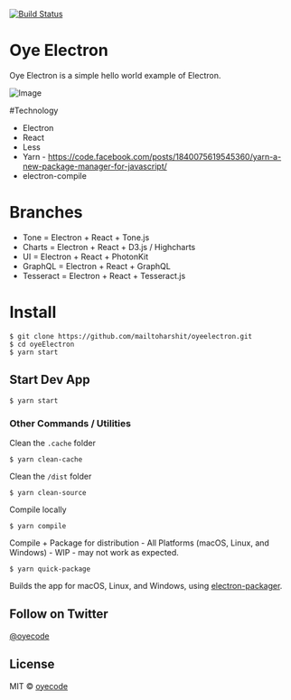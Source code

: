 [![Build Status](https://travis-ci.org/oyecode/oyeElectron.svg?branch=master)](https://travis-ci.org/oyecode/oyeElectron)

# Oye Electron
Oye Electron is a simple hello world example of Electron.

![Image](https://dl.dropboxusercontent.com/s/huxc71ajiw8ij4s/Screenshot%202016-10-13%2009.54.17.png?dl=0?raw=true)

#Technology
- Electron
- React
- Less
- Yarn - https://code.facebook.com/posts/1840075619545360/yarn-a-new-package-manager-for-javascript/
- electron-compile

# Branches

- Tone = Electron + React + Tone.js
- Charts = Electron + React + D3.js / Highcharts
- UI = Electron + React + PhotonKit
- GraphQL = Electron + React + GraphQL
- Tesseract = Electron + React + Tesseract.js

# Install

```
$ git clone https://github.com/mailtoharshit/oyeelectron.git
$ cd oyeElectron
$ yarn start
```

## Start Dev App

```
$ yarn start
```

### Other Commands / Utilities

Clean the `.cache` folder

```
$ yarn clean-cache
```

Clean the `/dist` folder

```
$ yarn clean-source
```

Compile locally

```
$ yarn compile
```

Compile + Package for distribution - All Platforms (macOS, Linux, and Windows) - WIP - may not work as expected.

```
$ yarn quick-package
```

Builds the app for macOS, Linux, and Windows, using [electron-packager](https://github.com/electron-userland/electron-packager).

## Follow on Twitter

[@oyecode](https://twitter.com/oyecode)

## License

MIT © [oyecode](http://www.oyecode.com)
